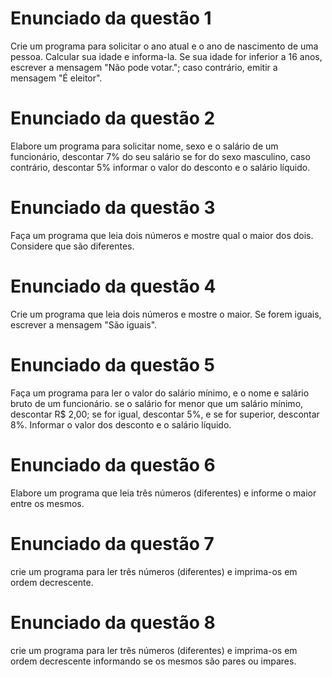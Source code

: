 # Enunciado da questão 1

Crie um programa para solicitar o ano atual e o ano de nascimento de uma pessoa. Calcular sua idade e informa-la. Se sua idade for inferior a 16 anos, escrever a mensagem "Não pode votar."; caso contrário, emitir a mensagem "É eleitor".

# Enunciado da questão 2

Elabore um programa para solicitar nome, sexo e o salário de um funcionário, descontar 7% do seu salário se for do sexo masculino, caso contrário, descontar 5% informar o valor do desconto e o salário líquido.

# Enunciado da questão 3

Faça um programa que leia dois números e mostre qual o maior dos dois. Considere que são diferentes.

# Enunciado da questão 4

Crie um programa que leia dois números e mostre o maior. Se forem iguais, escrever a mensagem "São iguais".

# Enunciado da questão 5

Faça um programa para ler o valor do salário mínimo, e o nome e salário bruto de um funcionário. se o salário for menor que um salário mínimo, descontar R$ 2,00; se for igual, descontar 5%, e se for superior, descontar 8%. Informar o valor dos desconto e o salário líquido.

# Enunciado da questão 6

Elabore um programa que leia três números (diferentes) e informe o maior entre os mesmos.

# Enunciado da questão 7

crie um programa para ler três números (diferentes) e imprima-os em ordem decrescente.

# Enunciado da questão 8

crie um programa para ler três números (diferentes) e imprima-os em ordem decrescente informando se os mesmos são pares ou impares.